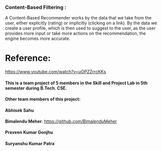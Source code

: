 ### Content-Based Filtering :
A Content-Based Recommender works by the data that we take from the user, either explicitly (rating) or implicitly (clicking on a link). By the data we create a user profile, which is then used to suggest to the user, as the user provides more input or take more actions on the recommendation, the engine becomes more accurate.

# Reference:
https://www.youtube.com/watch?v=uOPZZrrcKKs

#### This is a team project of 5 members in the Skill and Project Lab in 5th semester during B.Tech. CSE.
#### Other team members of this project:
#### Abhisek Sahu  
**Bimalendu Meher**: https://github.com/BimalenduMeher  
#### Praveen Kumar Gonjhu  
#### Suryanshu Kumar Patra
